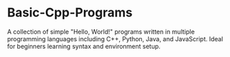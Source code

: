 # Basic-Cpp-Programs
A collection of simple "Hello, World!" programs written in multiple programming languages including C++, Python, Java, and JavaScript. Ideal for beginners learning syntax and environment setup.
